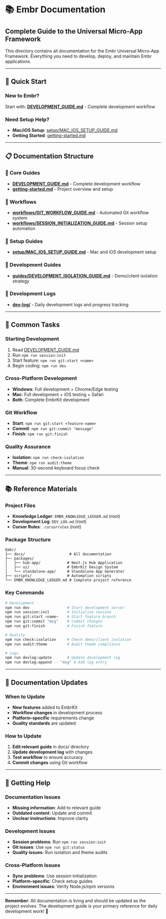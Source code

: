 # 📚 Embr Documentation
## **Complete Guide to the Universal Micro-App Framework**

This directory contains all documentation for the Embr Universal Micro-App Framework. Everything you need to develop, deploy, and maintain Embr applications.

---

## 🚀 **Quick Start**

### **New to Embr?**
Start with: **[DEVELOPMENT_GUIDE.md](./DEVELOPMENT_GUIDE.md)** - Complete development workflow

### **Need Setup Help?**
- **Mac/iOS Setup**: [setup/MAC_IOS_SETUP_GUIDE.md](./setup/MAC_IOS_SETUP_GUIDE.md)
- **Getting Started**: [getting-started.md](./getting-started.md)

---

## 📋 **Documentation Structure**

### **🚀 Core Guides**
- **[DEVELOPMENT_GUIDE.md](./DEVELOPMENT_GUIDE.md)** - Complete development workflow
- **[getting-started.md](./getting-started.md)** - Project overview and setup

### **🔧 Workflows**
- **[workflows/GIT_WORKFLOW_GUIDE.md](./workflows/GIT_WORKFLOW_GUIDE.md)** - Automated Git workflow system
- **[workflows/SESSION_INITIALIZATION_GUIDE.md](./workflows/SESSION_INITIALIZATION_GUIDE.md)** - Session setup automation

### **📱 Setup Guides**
- **[setup/MAC_IOS_SETUP_GUIDE.md](./setup/MAC_IOS_SETUP_GUIDE.md)** - Mac and iOS development setup

### **🎨 Development Guides**
- **[guides/DEVELOPMENT_ISOLATION_GUIDE.md](./guides/DEVELOPMENT_ISOLATION_GUIDE.md)** - Demo/client isolation strategy

### **📝 Development Logs**
- **[dev-log/](./dev-log/)** - Daily development logs and progress tracking

---

## 🎯 **Common Tasks**

### **Starting Development**
1. Read [DEVELOPMENT_GUIDE.md](./DEVELOPMENT_GUIDE.md)
2. Run `npm run session:init`
3. Start feature: `npm run git:start <name>`
4. Begin coding: `npm run dev`

### **Cross-Platform Development**
- **Windows**: Full development + Chrome/Edge testing
- **Mac**: Full development + iOS testing + Safari
- **Both**: Complete EmbrKit development

### **Git Workflow**
- **Start**: `npm run git:start <feature-name>`
- **Commit**: `npm run git:commit "message"`
- **Finish**: `npm run git:finish`

### **Quality Assurance**
- **Isolation**: `npm run check:isolation`
- **Theme**: `npm run audit:theme`
- **Manual**: 30-second keyboard focus check

---

## 📚 **Reference Materials**

### **Project Files**
- **Knowledge Ledger**: `EMBR_KNOWLEDGE_LEDGER.md` (root)
- **Development Log**: `DEV_LOG.md` (root)
- **Cursor Rules**: `.cursorrules` (root)

### **Package Structure**
```
Embr/
├── docs/                    # All documentation
├── packages/
│   ├── hub-app/            # Next.js Hub Application
│   ├── ui/                 # EmbrKit Design System
│   └── standalone-app/     # Standalone App Generator
├── scripts/                # Automation scripts
└── EMBR_KNOWLEDGE_LEDGER.md # Complete project reference
```

### **Key Commands**
```bash
# Development
npm run dev                 # Start development server
npm run session:init        # Initialize session
npm run git:start <name>    # Start feature branch
npm run git:commit "msg"    # Commit changes
npm run git:finish          # Finish feature

# Quality
npm run check:isolation     # Check demo/client isolation
npm run audit:theme         # Audit theme compliance

# Logs
npm run devlog:update       # Update development log
npm run devlog:append -- "msg" # Add log entry
```

---

## 🔄 **Documentation Updates**

### **When to Update**
- **New features** added to EmbrKit
- **Workflow changes** in development process
- **Platform-specific** requirements change
- **Quality standards** are updated

### **How to Update**
1. **Edit relevant guide** in docs/ directory
2. **Update development log** with changes
3. **Test workflow** to ensure accuracy
4. **Commit changes** using Git workflow

---

## 🎯 **Getting Help**

### **Documentation Issues**
- **Missing information**: Add to relevant guide
- **Outdated content**: Update and commit
- **Unclear instructions**: Improve clarity

### **Development Issues**
- **Session problems**: Run `npm run session:init`
- **Git issues**: Use `npm run git:status`
- **Quality issues**: Run isolation and theme audits

### **Cross-Platform Issues**
- **Sync problems**: Use session initialization
- **Platform-specific**: Check setup guides
- **Environment issues**: Verify Node.js/npm versions

---

**Remember**: All documentation is living and should be updated as the project evolves. The development guide is your primary reference for daily development work! 🚀

